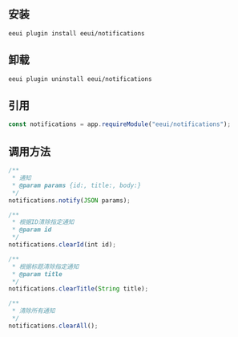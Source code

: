 ## 安装

```shell script
eeui plugin install eeui/notifications
```

## 卸载

```shell script
eeui plugin uninstall eeui/notifications
```

## 引用

```js
const notifications = app.requireModule("eeui/notifications");
```

## 调用方法

```js
/**
 * 通知
 * @param params {id:, title:, body:} 
 */
notifications.notify(JSON params);

/**
 * 根据ID清除指定通知
 * @param id
 */
notifications.clearId(int id);

/**
 * 根据标题清除指定通知
 * @param title
 */
notifications.clearTitle(String title);

/**
 * 清除所有通知
 */
notifications.clearAll();
```